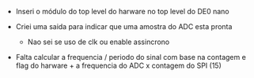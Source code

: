 
- Inseri o módulo do top level do harware no top level do DE0 nano

- Criei uma saida para indicar que uma amostra do ADC esta pronta
	- Nao sei se uso de clk ou enable assincrono

- Falta calcular a frequencia / periodo do sinal com base na contagem e flag do harware + a frequencia do ADC x contagem do SPI (15)
